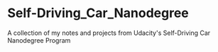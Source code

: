 # Self-Driving_Car_Nanodegree
A collection of my notes and projects from Udacity's Self-Driving Car Nanodegree Program
